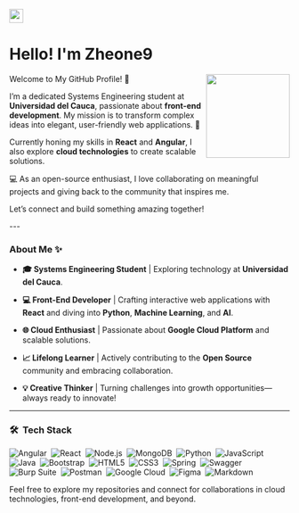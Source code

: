 <!-- Intro -->
<p align="left">
  <img src="https://user-images.githubusercontent.com/5679180/79618120-0daffb80-80be-11ea-819e-d2b0fa904d07.gif" width="25px">
</p>
<h1 align="left">Hello! I'm Zheone9</h1>

<img align='right' src='https://user-images.githubusercontent.com/5713670/87202985-820dcb80-c2b6-11ea-9f56-7ec461c497c3.gif' width='150'>

Welcome to My GitHub Profile! 🌟
<p align="left"> I’m a dedicated Systems Engineering student at <strong>Universidad del Cauca</strong>, passionate about <strong>front-end development</strong>. My mission is to transform complex ideas into elegant, user-friendly web applications. 🚀</p> 
<p align="left">Currently honing my skills in <strong>React</strong> and <strong>Angular</strong>, I also explore <strong>cloud technologies</strong> to create scalable solutions.</p> 
<p align="left"> 💻 As an open-source enthusiast, I love collaborating on meaningful projects and giving back to the community that inspires me.</p> 
<p align="left">Let’s connect and build something amazing together!</p>
---

### About Me ✨

- **🎓 Systems Engineering Student** | Exploring technology at **Universidad del Cauca**.

- **💻 Front-End Developer** | Crafting interactive web applications with **React** and diving into **Python**, **Machine Learning**, and **AI**.

- **🌐 Cloud Enthusiast** | Passionate about **Google Cloud Platform** and scalable solutions.

- **📈 Lifelong Learner** | Actively contributing to the **Open Source** community and embracing collaboration.

- **💡 Creative Thinker** | Turning challenges into growth opportunities—always ready to innovate!

---

### 🛠 &nbsp;Tech Stack

![Angular](https://img.shields.io/badge/Angular-DD0031?style=for-the-badge&logo=angular&logoColor=white)&nbsp;
![React](https://img.shields.io/badge/React-20232A?style=for-the-badge&logo=react&logoColor=61DAFB)&nbsp;
![Node.js](https://img.shields.io/badge/Node.js-339933?style=for-the-badge&logo=nodedotjs&logoColor=white)&nbsp;
![MongoDB](https://img.shields.io/badge/MongoDB-4EA94B?style=for-the-badge&logo=mongodb&logoColor=white)&nbsp;
![Python](https://img.shields.io/badge/python-3670A0?style=for-the-badge&logo=python&logoColor=ffdd54)&nbsp;
![JavaScript](https://img.shields.io/badge/javascript-%23323330.svg?style=for-the-badge&logo=javascript&logoColor=%23F7DF1E)&nbsp;
![Java](https://img.shields.io/badge/java-%23ED8B00.svg?style=for-the-badge&logo=java&logoColor=white)&nbsp;
![Bootstrap](https://img.shields.io/badge/bootstrap-%23563D7C.svg?style=for-the-badge&logo=bootstrap&logoColor=white)&nbsp;
![HTML5](https://img.shields.io/badge/html5-%23E34F26.svg?style=for-the-badge&logo=html5&logoColor=white)&nbsp;
![CSS3](https://img.shields.io/badge/css3-%231572B6.svg?style=for-the-badge&logo=css3&logoColor=white)&nbsp;
![Spring](https://img.shields.io/badge/spring-%236DB33F.svg?style=for-the-badge&logo=spring&logoColor=white)&nbsp;
![Swagger](https://img.shields.io/badge/-Swagger-%23Clojure?style=for-the-badge&logo=swagger&logoColor=white)&nbsp;
![Burp Suite](https://img.shields.io/badge/BurpSuite-8A3F3F?style=for-the-badge&logo=burpsuite&logoColor=white)&nbsp;
![Postman](https://img.shields.io/badge/Postman-FF6C37?style=for-the-badge&logo=postman&logoColor=white)&nbsp;
![Google Cloud](https://img.shields.io/badge/GoogleCloud-%234285F4.svg?style=for-the-badge&logo=google-cloud&logoColor=white)&nbsp;
![Figma](https://img.shields.io/badge/figma-%23F24E1E.svg?style=for-the-badge&logo=figma&logoColor=white)&nbsp;
![Markdown](https://img.shields.io/badge/markdown-%23000000.svg?style=for-the-badge&logo=markdown&logoColor=white)&nbsp;

Feel free to explore my repositories and connect for collaborations in cloud technologies, front-end development, and beyond.
